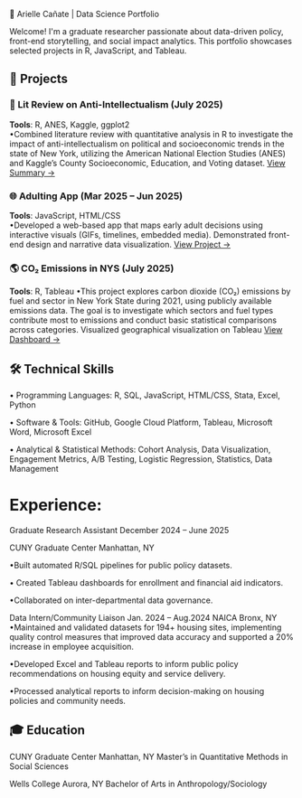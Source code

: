 🧠 Arielle Cañate | Data Science Portfolio

Welcome! I'm a graduate researcher passionate about data-driven policy, front-end storytelling, and social impact analytics. This portfolio showcases selected projects in R, JavaScript, and Tableau.


## 📂 Projects

### 📘 Lit Review on Anti-Intellectualism (July 2025) 
**Tools**: R, ANES, Kaggle, ggplot2  
•Combined literature review with quantitative analysis in R to investigate the impact of anti-intellectualism on political and socioeconomic trends in the state of New York, utilizing the American National Election Studies (ANES) and Kaggle’s County Socioeconomic, Education, and Voting dataset. 
[View Summary →](https://github.com/acanate26/Literature-Review-of-Anti-Intellectualism-)


### 🌐 Adulting App (Mar 2025 – Jun 2025)                                                                                                   
**Tools**: JavaScript, HTML/CSS  
•Developed a web-based app that maps early adult decisions using interactive visuals (GIFs, timelines, embedded media). Demonstrated front-end design and narrative data visualization.
[View Project →](https://github.com/acanate26/Adulting-Is-Hard)

### 🌎 CO₂ Emissions in NYS (July 2025)                                                                                                         
**Tools**: R, Tableau 
•This project explores carbon dioxide (CO₂) emissions by fuel and sector in New York State during 2021, using publicly available emissions data. The goal is to investigate which sectors and fuel types contribute most to emissions and conduct basic statistical comparisons across categories. Visualized geographical visualization on Tableau [View Dashboard →](https://public.tableau.com/app/profile/arielle.canate/viz/CO2Emissions_17502956933870/Dashboard1)

## 🛠️ Technical Skills
•	Programming Languages: R, SQL, JavaScript, HTML/CSS, Stata, Excel, Python

•	Software & Tools: GitHub, Google Cloud Platform, Tableau, Microsoft Word, Microsoft Excel

•	Analytical & Statistical Methods: Cohort Analysis, Data Visualization, Engagement Metrics, A/B Testing, Logistic Regression, Statistics, Data Management 

# Experience:
Graduate Research Assistant	                                                                                                   December 2024 – June 2025

CUNY Graduate Center	                                                                                                                Manhattan, NY
   
•Built automated R/SQL pipelines for public policy datasets.

• Created Tableau dashboards for enrollment and financial aid indicators.  

•Collaborated on inter-departmental data governance.

Data Intern/Community Liaison                                                                                                              Jan. 2024 – Aug.2024
NAICA                                                                                                                                         Bronx, NY                                
•Maintained and validated datasets for 194+ housing sites, implementing quality control measures that improved data accuracy and supported a 20% increase in employee acquisition.

•Developed Excel and Tableau reports to inform public policy recommendations on housing equity and service delivery. 

•Processed analytical reports to inform decision-making on housing policies and community needs.

## 🎓 Education
CUNY Graduate Center			                                                                                                            Manhattan, NY
Master’s in Quantitative Methods in Social Sciences			                                                                                

Wells College			                                                                                                                      Aurora, NY
Bachelor of Arts in Anthropology/Sociology                                                                                                              
		                                               


